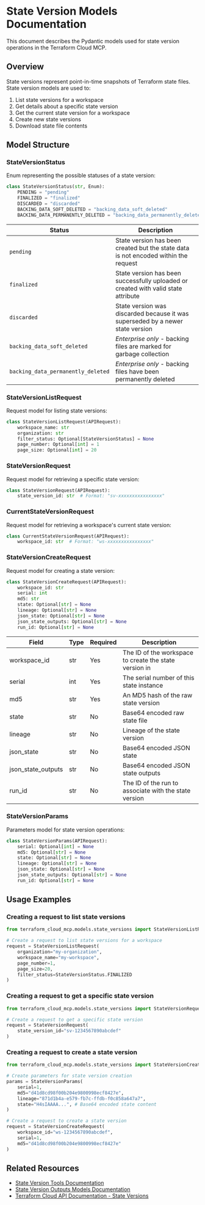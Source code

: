 # State Version Models Documentation

This document describes the Pydantic models used for state version operations in the Terraform Cloud MCP.

## Overview

State versions represent point-in-time snapshots of Terraform state files. State version models are used to:

1. List state versions for a workspace
2. Get details about a specific state version
3. Get the current state version for a workspace
4. Create new state versions
5. Download state file contents

## Model Structure

### StateVersionStatus

Enum representing the possible statuses of a state version:

```python
class StateVersionStatus(str, Enum):
    PENDING = "pending"
    FINALIZED = "finalized"
    DISCARDED = "discarded"
    BACKING_DATA_SOFT_DELETED = "backing_data_soft_deleted"
    BACKING_DATA_PERMANENTLY_DELETED = "backing_data_permanently_deleted"
```

| Status | Description |
|--------|-------------|
| `pending` | State version has been created but the state data is not encoded within the request |
| `finalized` | State version has been successfully uploaded or created with valid state attribute |
| `discarded` | State version was discarded because it was superseded by a newer state version |
| `backing_data_soft_deleted` | *Enterprise only* - backing files are marked for garbage collection |
| `backing_data_permanently_deleted` | *Enterprise only* - backing files have been permanently deleted |

### StateVersionListRequest

Request model for listing state versions:

```python
class StateVersionListRequest(APIRequest):
    workspace_name: str
    organization: str
    filter_status: Optional[StateVersionStatus] = None
    page_number: Optional[int] = 1
    page_size: Optional[int] = 20
```

### StateVersionRequest

Request model for retrieving a specific state version:

```python
class StateVersionRequest(APIRequest):
    state_version_id: str  # Format: "sv-xxxxxxxxxxxxxxxx"
```

### CurrentStateVersionRequest

Request model for retrieving a workspace's current state version:

```python
class CurrentStateVersionRequest(APIRequest):
    workspace_id: str  # Format: "ws-xxxxxxxxxxxxxxxx"
```

### StateVersionCreateRequest

Request model for creating a state version:

```python
class StateVersionCreateRequest(APIRequest):
    workspace_id: str
    serial: int
    md5: str
    state: Optional[str] = None
    lineage: Optional[str] = None
    json_state: Optional[str] = None
    json_state_outputs: Optional[str] = None
    run_id: Optional[str] = None
```

| Field | Type | Required | Description |
|-------|------|----------|-------------|
| workspace_id | str | Yes | The ID of the workspace to create the state version in |
| serial | int | Yes | The serial number of this state instance |
| md5 | str | Yes | An MD5 hash of the raw state version |
| state | str | No | Base64 encoded raw state file |
| lineage | str | No | Lineage of the state version |
| json_state | str | No | Base64 encoded JSON state |
| json_state_outputs | str | No | Base64 encoded JSON state outputs |
| run_id | str | No | The ID of the run to associate with the state version |

### StateVersionParams

Parameters model for state version operations:

```python
class StateVersionParams(APIRequest):
    serial: Optional[int] = None
    md5: Optional[str] = None
    state: Optional[str] = None
    lineage: Optional[str] = None
    json_state: Optional[str] = None
    json_state_outputs: Optional[str] = None
    run_id: Optional[str] = None
```

## Usage Examples

### Creating a request to list state versions

```python
from terraform_cloud_mcp.models.state_versions import StateVersionListRequest

# Create a request to list state versions for a workspace
request = StateVersionListRequest(
    organization="my-organization",
    workspace_name="my-workspace",
    page_number=1,
    page_size=20,
    filter_status=StateVersionStatus.FINALIZED
)
```

### Creating a request to get a specific state version

```python
from terraform_cloud_mcp.models.state_versions import StateVersionRequest

# Create a request to get a specific state version
request = StateVersionRequest(
    state_version_id="sv-1234567890abcdef"
)
```

### Creating a request to create a state version

```python
from terraform_cloud_mcp.models.state_versions import StateVersionCreateRequest, StateVersionParams

# Create parameters for state version creation
params = StateVersionParams(
    serial=1,
    md5="d41d8cd98f00b204e9800998ecf8427e",
    lineage="871d1b4a-e579-fb7c-ffdb-f0c858a647a7",
    state="H4sIAAAA...", # Base64 encoded state content
)

# Create a request to create a state version
request = StateVersionCreateRequest(
    workspace_id="ws-1234567890abcdef",
    serial=1,
    md5="d41d8cd98f00b204e9800998ecf8427e"
)
```

## Related Resources

- [State Version Tools Documentation](../tools/state_versions.md)
- [State Version Outputs Models Documentation](./state_version_outputs.md)
- [Terraform Cloud API Documentation - State Versions](https://developer.hashicorp.com/terraform/cloud-docs/api-docs/state-versions)